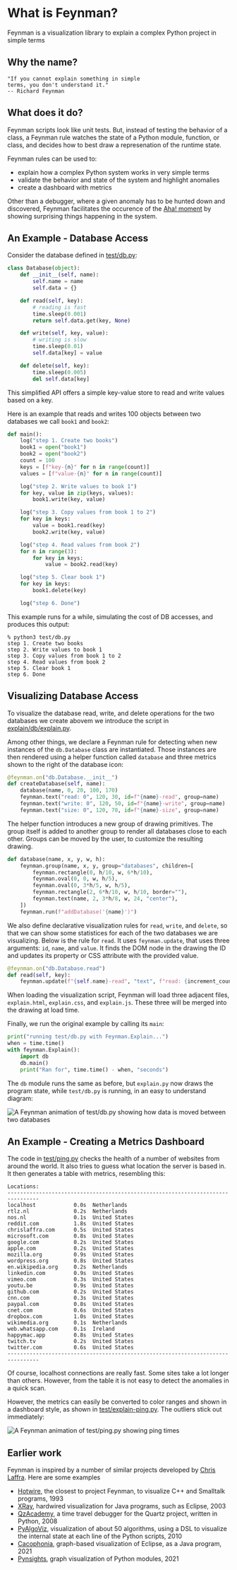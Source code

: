 # What is Feynman?
Feynman is a visualization library to explain a complex Python project in simple terms

## Why the name?
    "If you cannot explain something in simple
    terms, you don't understand it." 
    -- Richard Feynman

## What does it do?
Feynman scripts look like unit tests. But, instead of testing the behavior of a class, a Feynman rule watches the state of a Python module, function, or class, and decides how to best draw a represenation of the runtime state. 

Feynman rules can be used to:
- explain how a complex Python system works in very simple terms
- validate the behavior and state of the system and highlight anomalies
- create a dashboard with metrics 

Other than a debugger, where a given anomaly has to be hunted down and discovered, Feynman facilitates the occurence of the [Aha! moment](https://en.wikipedia.org/wiki/Eureka_effect) by showing surprising things happening in the system. 

## An Example - Database Access

Consider the database defined in [test/db.py](test/db.py):

``` python
class Database(object):
    def __init__(self, name):
        self.name = name
        self.data = {}

    def read(self, key):
        # reading is fast
        time.sleep(0.001)
        return self.data.get(key, None)

    def write(self, key, value):
        # writing is slow
        time.sleep(0.01)
        self.data[key] = value

    def delete(self, key):
        time.sleep(0.005)
        del self.data[key]
```

This simplified API offers a simple key-value store to read and write values based on a key. 

Here is an example that reads and writes 100 objects between two databases we call `book1` and `book2`:

``` python
def main():
    log("step 1. Create two books")
    book1 = open("book1")
    book2 = open("book2")
    count = 100
    keys = [f"key-{n}" for n in range(count)]
    values = [f"value-{n}" for n in range(count)]

    log("step 2. Write values to book 1")
    for key, value in zip(keys, values):
        book1.write(key, value)

    log("step 3. Copy values from book 1 to 2")
    for key in keys:
        value = book1.read(key)
        book2.write(key, value)

    log("step 4. Read values from book 2")
    for n in range(3):
        for key in keys:
            value = book2.read(key)

    log("step 5. Clear book 1")
    for key in keys:
        book1.delete(key)

    log("step 6. Done")
```
    
This example runs for a while, simulating the cost of DB accesses, and produces this output:
```
% python3 test/db.py
step 1. Create two books
step 2. Write values to book 1
step 3. Copy values from book 1 to 2
step 4. Read values from book 2
step 5. Clear book 1
step 6. Done
```

## Visualizing Database Access

To visualize the database read, write, and delete operations for the two databases
we create abovem we introduce the script in [explain/db/explain.py](explain/db/explain.py).

Among other things, we declare a Feynman rule for detecting when new instances
of the `db.Database` class are instantiated. Those instances are then rendered
using a helper function called `database` and three metrics shown to the right of the 
database icon:

``` python
@feynman.on("db.Database.__init__")
def createDatabase(self, name):
    database(name, 0, 20, 100, 170)
    feynman.text("read: 0", 120, 30, id=f"{name}-read", group=name)
    feynman.text("write: 0", 120, 50, id=f"{name}-write", group=name)
    feynman.text("size: 0", 120, 70, id=f"{name}-size", group=name)
```

The helper function introduces a new group of drawing primitives. The group itself
is added to another group to render all databases close to each other. Groups can
be moved by the user, to customize the resulting drawing.

``` python
def database(name, x, y, w, h):
    feynman.group(name, x, y, group="databases", children=[
        feynman.rectangle(0, h/10, w, 6*h/10),
        feynman.oval(0, 0, w, h/5),
        feynman.oval(0, 3*h/5, w, h/5),
        feynman.rectangle(2, 6*h/10, w, h/10, border=""),
        feynman.text(name, 2, 3*h/8, w, 24, "center"),
    ])
    feynman.run(f"addDatabase('{name}')")
```

We also define declarative visualization rules for `read`, `write`, and `delete`, so
that we can show some statistices for each of the two databases we are visualizing.
Below is the rule for `read`. It uses `feynman.update`, that uses three arguments:
`id`, `name`, and `value`. It finds the DOM node in the drawing the ID and updates
its property or CSS attribute with the provided value.

``` python
@feynman.on("db.Database.read")
def read(self, key):
    feynman.update(f"{self.name}-read", "text", f"read: {increment_count(self.name, 'read')}")
```

When loading the visualization script, Feynman will load three adjacent files, 
`explain.html`, `explain.css`, and `explain.js`. These three will be merged into
the drawing at load time.

Finally, we run the original example by calling its `main`:

``` python
print("running test/db.py with Feynman.Explain...")
when = time.time()
with feynman.Explain():
    import db
    db.main()
    print("Ran for", time.time() - when, "seconds")
```

The `db` module runs the same as before, but `explain.py` now draws the program state, while `test/db.py` is running, in an easy to understand diagram:

![A Feynman animation of test/db.py showing how data is moved between two databases](images/example.gif?raw=true "Title")

## An Example - Creating a Metrics Dashboard

The code in [test/ping.py](test/ping.py) checks the health of a number of websites from around the world. It also tries to guess 
what location the server is based in. It then generates a table
with metrics, resembling this:

```
Locations:
--------------------------------------------------------------------------------
localhost            0.0s  Netherlands
rtlz.nl              0.2s  Netherlands
nos.nl               0.1s  United States
reddit.com           1.8s  United States
chrislaffra.com      0.5s  United States
microsoft.com        0.8s  United States
google.com           0.2s  United States
apple.com            0.2s  United States
mozilla.org          0.9s  United States
wordpress.org        0.8s  United States
en.wikipedia.org     0.2s  Netherlands
linkedin.com         0.9s  United States
vimeo.com            0.3s  United States
youtu.be             0.9s  United States
github.com           0.2s  United States
cnn.com              0.3s  United States
paypal.com           0.8s  United States
cnet.com             0.6s  United States
dropbox.com          1.0s  United States
wikimedia.org        0.1s  Netherlands
web.whatsapp.com     0.1s  Ireland
happymac.app         0.8s  United States
twitch.tv            0.2s  United States
twitter.com          0.6s  United States
--------------------------------------------------------------------------------
```

Of course, localhost connections are really fast. Some sites take
a lot longer than others. However, from the table it is not easy to detect the anomalies in a quick scan. 

However, the metrics can easily be converted to color ranges and shown in a dashboard style, as shown in [test/explain-ping.py](test/explain-ping.py). The outliers stick out immediately:

![A Feynman animation of test/ping.py showing ping times](images/dashboard.png)



## Earlier work
Feynman is inspired by a number of similar projects developed by [Chris Laffra](https://chrislaffra.com). Here are some examples
- [Hotwire](https://www.usenix.org/conference/usenix-6th-c-technical-conference/presentation/hotwire-visual-debugger-c), the closest to project Feynman, to visualize C++ and Smalltalk programs, 1993
- [XRay](https://www.slideshare.net/chrislaffra/eclipse-visualization-and-performance-monitoring), hardwired visualization for Java programs, such as Eclipse, 2003
- [QzAcademy](https://www.slideshare.net/chrislaffra/livecode-python-training-tools-at-bank-of-america), a time travel debugger for the Quartz project, written in Python, 2008
- [PyAlgoViz](https://pyalgoviz.appspot.com), visualization of about 50 algorithms, using a DSL to visualize the internal state at each line of the Python scripts, 2010
- [Cacophonia](https://www.slideshare.net/chrislaffra/project-cacophonia), graph-based visualization of Eclipse, as a Java program, 2021
- [Pynsights](https://github.com/laffra/pynsights), graph visualization of Python modules, 2021
